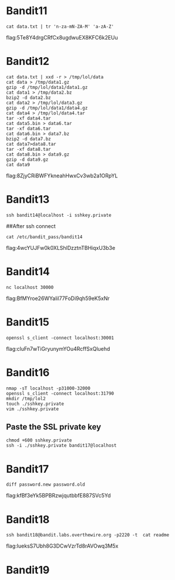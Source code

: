 # Bandit11
``` 
cat data.txt | tr 'n-za-mN-ZA-M' 'a-zA-Z'
```
flag:5Te8Y4drgCRfCx8ugdwuEX8KFC6k2EUu
# Bandit12
```
cat data.txt | xxd -r > /tmp/lol/data
cat data > /tmp/data1.gz
gzip -d /tmp/lol/data1/data1.gz
cat data1 > /tmp/data2.bz
bzip2 -d data2.bz
cat data2 > /tmp/lol/data3.gz
gzip -d /tmp/lol/data1/data4.gz
cat data4 > /tmp/lol/data4.tar
tar -xf data4.tar
cat data5.bin > data6.tar
tar -xf data6.tar
cat data6.bin > data7.bz
bzip2 -d data7.bz
cat data7>data8.tar
tar -xf data8.tar
cat data8.bin > data9.gz
gzip -d data9.gz
cat data9
```
flag:8ZjyCRiBWFYkneahHwxCv3wb2a1ORpYL
# Bandit13
```
ssh bandit14@localhost -i sshkey.private
```
##After ssh connect
```
cat /etc/bandit_pass/bandit14
```
flag:4wcYUJFw0k0XLShlDzztnTBHiqxU3b3e
# Bandit14
```
nc localhost 30000
```
flag:BfMYroe26WYalil77FoDi9qh59eK5xNr
# Bandit15
```
openssl s_client -connect localhost:30001
```
flag:cluFn7wTiGryunymYOu4RcffSxQluehd
# Bandit16
```
nmap -sT localhost -p31000-32000
openssl s_client -connect localhost:31790
mkdir /tmp/lol2
touch ./sshkey.private
vim ./sshkey.private
```
## Paste the SSL private key
```
chmod +600 sshkey.private
ssh -i ./sshkey.private bandit17@localhost
```
# Bandit17
```
diff password.new password.old
```
flag:kfBf3eYk5BPBRzwjqutbbfE887SVc5Yd
# Bandit18
```
ssh bandit18@bandit.labs.overthewire.org -p2220 -t  cat readme
```
flag:IueksS7Ubh8G3DCwVzrTd8rAVOwq3M5x
# Bandit19
```






















